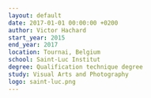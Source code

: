 ```yaml
---
layout: default
date: 2017-01-01 00:00:00 +0200
author: Victor Hachard
start_year: 2015
end_year: 2017
location: Tournai, Belgium
school: Saint-Luc Institut
degree: Qualification technique degree
study: Visual Arts and Photography
logo: saint-luc.png
---
```

